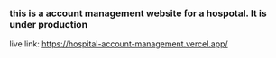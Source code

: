 ### this is a account management website for a hospotal. It is under production

live link: https://hospital-account-management.vercel.app/